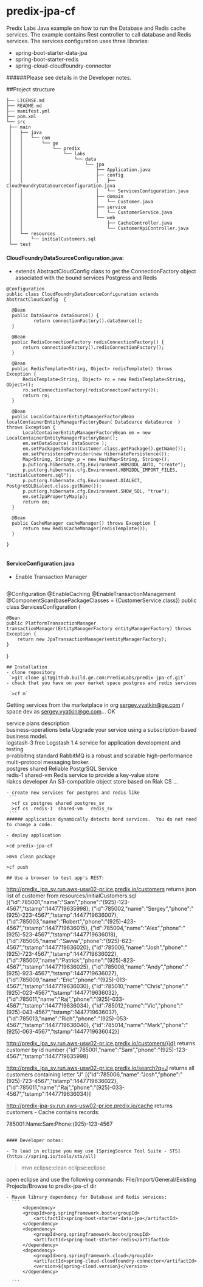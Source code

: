 # predix-jpa-cf
Predix Labs Java example on how to run the Database and Redis cache services.
The example contains Rest controller to call database and Redis services.  The services configuration uses three libraries:
- spring-boot-starter-data-jpa
- spring-boot-starter-redis
- spring-cloud-cloudfoundry-connector

######Please see details in the Developer notes.

##Project structure

   ``` 
├── LICENSE.md
├── README.md
├── manifest.yml
├── pom.xml
└── src
    ├── main
    │   ├── java
    │   │   └── com
    │   │       └── ge
    │   │           └── predix
    │   │               └── labs
    │   │                   └── data
    │   │                       └── jpa
    │   │                           ├── Application.java
    │   │                           ├── config
    │   │                           │   ├── CloudFoundryDataSourceConfiguration.java
    │   │                           │   └── ServicesConfiguration.java
    │   │                           ├── domain
    │   │                           │   └── Customer.java
    │   │                           ├── service
    │   │                           │   └── CustomerService.java
    │   │                           └── web
    │   │                               ├── CacheController.java
    │   │                               └── CustomerApiController.java
    │   └── resources
    │       └── initialCustomers.sql
    └── test
   ``` 
#### CloudFoundryDataSourceConfiguration.java:
 -  extends AbstractCloudConfig class to get the ConnectionFactory object associated with the bound services Postgress and Redis
 
  ```
@Configuration
public class CloudFoundryDataSourceConfiguration extends AbstractCloudConfig  {

    @Bean
    public DataSource dataSource() {
    		return connectionFactory().dataSource();
    }
    
    @Bean
    public RedisConnectionFactory redisConnectionFactory() {
        return connectionFactory().redisConnectionFactory();
    }

    @Bean
    public RedisTemplate<String, Object> redisTemplate() throws Exception {
        RedisTemplate<String, Object> ro = new RedisTemplate<String, Object>();
        ro.setConnectionFactory(redisConnectionFactory());
        return ro;
    }
    
    @Bean
    public LocalContainerEntityManagerFactoryBean localContainerEntityManagerFactoryBean( DataSource dataSource  ) throws Exception {
        LocalContainerEntityManagerFactoryBean em = new LocalContainerEntityManagerFactoryBean();
        em.setDataSource( dataSource );
        em.setPackagesToScan(Customer.class.getPackage().getName());
        em.setPersistenceProvider(new HibernatePersistence());
        Map<String, String> p = new HashMap<String, String>();
        p.put(org.hibernate.cfg.Environment.HBM2DDL_AUTO, "create");
        p.put(org.hibernate.cfg.Environment.HBM2DDL_IMPORT_FILES, "initialCustomers.sql");
        p.put(org.hibernate.cfg.Environment.DIALECT, PostgreSQLDialect.class.getName());
        p.put(org.hibernate.cfg.Environment.SHOW_SQL, "true");
        em.setJpaPropertyMap(p);
        return em;
    }

    @Bean
    public CacheManager cacheManager() throws Exception {
        return new RedisCacheManager(redisTemplate());
    }

}
	
   ``` 
   
#### ServiceConfiguration.java
 - Enable Transaction Manager 

   ```  
@Configuration
@EnableCaching
@EnableTransactionManagement
@ComponentScan(basePackageClasses = {CustomerService.class})
public class ServicesConfiguration {

    @Bean
    public PlatformTransactionManager transactionManager(EntityManagerFactory entityManagerFactory) throws Exception {
        return new JpaTransactionManager(entityManagerFactory);
    }
} 

   ```  
## Installation
 - clone repository  
    `>git clone git@github.build.ge.com:PredixLabs/predix-jpa-cf.git`
 - check that you have on your market space postgres and redis services 
 
    `>cf m`
   
   ``` 
   Getting services from the marketplace in org sergey.vyatkin@ge.com / space dev as sergey.vyatkin@ge.com...
   OK

   service                    plans       description   
   business-operations        beta        Upgrade your service using a subscription-based business model.   
   logstash-3                 free        Logstash 1.4 service for application development and testing   
   p-rabbitmq                 standard    RabbitMQ is a robust and scalable high-performance multi-protocol messaging broker.  
   postgres                   shared      Reliable PostgrSQL Service   
   redis-1                    shared-vm   Redis service to provide a key-value store   
   riakcs                     developer   An S3-compatible object store based on Riak CS 
   ...
   ```
 - create new services for postgres and redis like 
    ``` 
     >cf cs postgres shared postgres_sv 
     >cf cs  redis-1  shared-vm   redis_sv 
    ``` 
###### application dynamically detects bond services.  You do not need to change a code. 

 - deploy application 
 
  ```
    >cd predix-jpa-cf
    
    >mvn clean package
    
    >cf push 
    
  ```
## Use a browser to test app's REST: 
   ```  
 http://predix_jpa_sv.run.aws-usw02-pr.ice.predix.io/customers
 returns json list of customer from resources/initialCustomers.sql
 [{"id":785001,"name":"Sam","phone":"(925)-123-4567","tstamp":1447719635998},
 {"id":785002,"name":"Sergey","phone":"(925)-223-4567","tstamp":1447719636007},
 {"id":785003,"name":"Robert","phone":"(925)-423-4567","tstamp":1447719636015},
 {"id":785004,"name":"Alex","phone":"(925)-523-4567","tstamp":1447719636018},
 {"id":785005,"name":"Savva","phone":"(925)-623-4567","tstamp":1447719636020},
 {"id":785006,"name":"Josh","phone":"(925)-723-4567","tstamp":1447719636022},
 {"id":785007,"name":"Patrick","phone":"(925)-823-4567","tstamp":1447719636025},
 {"id":785008,"name":"Andy","phone":"(925)-923-4567","tstamp":1447719636027},
 {"id":785009,"name":"Eric","phone":"(925)-013-4567","tstamp":1447719636030},
 {"id":785010,"name":"Chris","phone":"(925)-023-4567","tstamp":1447719636032},
 {"id":785011,"name":"Raj","phone":"(925)-033-4567","tstamp":1447719636034},
 {"id":785012,"name":"Vic","phone":"(925)-043-4567","tstamp":1447719636037},
 {"id":785013,"name":"Rich","phone":"(925)-053-4567","tstamp":1447719636040},
 {"id":785014,"name":"Mark","phone":"(925)-063-4567","tstamp":1447719636042}] 
 
 http://predix_jpa_sv.run.aws-usw02-pr.ice.predix.io/customers/{id}
 returns customer by id number 
 {"id":785001,"name":"Sam","phone":"(925)-123-4567","tstamp":1447719635998}
 
 http://predix_jpa_sv.run.aws-usw02-pr.ice.predix.io/search?q=J
 returns all customers containing letter "J" 
 [{"id":785006,"name":"Josh","phone":"(925)-723-4567","tstamp":1447719636022},
 {"id":785011,"name":"Raj","phone":"(925)-033-4567","tstamp":1447719636034}]
 
 http://predix-jpa-sv.run.aws-usw02-pr.ice.predix.io/cache
 returns 
 customers - Cache contains records: 

 785001:Name:Sam:Phone:(925)-123-4567
 
   ```  

#### Developer notes:

 - To load in eclipse you may use [SpringSource Tool Suite - STS](https://spring.io/tools/sts/all)  
  ```
  >mvn eclipse:clean eclipse:eclipse  
  
  open eclipse and use the following commands:
  File/Import/General/Existing Projects/Browse to predix-jpa-cf dir   
  ```
 - Maven library dependency for Database and Redis services:
    ```
		<dependency>
		<groupId>org.springframework.boot</groupId>
			<artifactId>spring-boot-starter-data-jpa</artifactId>
		</dependency>
		<dependency>
			<groupId>org.springframework.boot</groupId>
			<artifactId>spring-boot-starter-redis</artifactId>
		</dependency>
		<dependency>
			<groupId>org.springframework.cloud</groupId>
			<artifactId>spring-cloud-cloudfoundry-connector</artifactId>
			<version>${spring-cloud.version}</version>
		</dependency>
	
    ```
